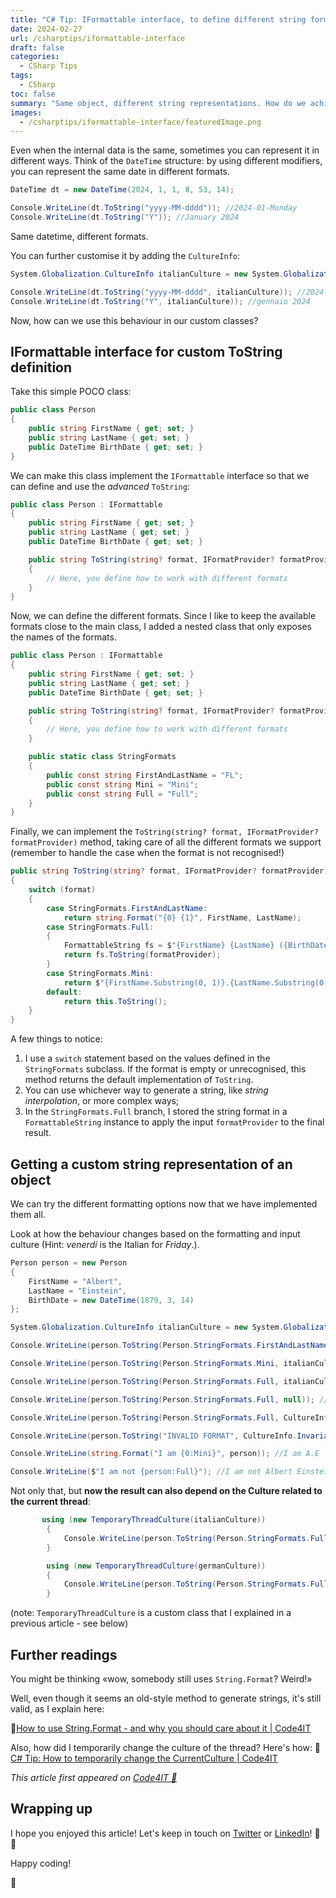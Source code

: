```yaml
---
title: "C# Tip: IFormattable interface, to define different string formats for the same object"
date: 2024-02-27
url: /csharptips/iformattable-interface
draft: false
categories:
  - CSharp Tips
tags:
  - CSharp
toc: false
summary: "Same object, different string representations. How do we achieve it in a standardised way?"
images:
  - /csharptips/iformattable-interface/featuredImage.png
---
```


Even when the internal data is the same, sometimes you can represent it in different ways. Think of the `DateTime` structure: by using different modifiers, you can represent the same date in different formats.

```cs
DateTime dt = new DateTime(2024, 1, 1, 8, 53, 14);

Console.WriteLine(dt.ToString("yyyy-MM-dddd")); //2024-01-Monday
Console.WriteLine(dt.ToString("Y")); //January 2024
```

Same datetime, different formats.

You can further customise it by adding the `CultureInfo`:

```cs
System.Globalization.CultureInfo italianCulture = new System.Globalization.CultureInfo("it-IT");

Console.WriteLine(dt.ToString("yyyy-MM-dddd", italianCulture)); //2024-01-lunedì
Console.WriteLine(dt.ToString("Y", italianCulture)); //gennaio 2024
```

Now, how can we use this behaviour in our custom classes?

## IFormattable interface for custom ToString definition

Take this simple POCO class:

```cs
public class Person
{
    public string FirstName { get; set; }
    public string LastName { get; set; }
    public DateTime BirthDate { get; set; }
}
```

We can make this class implement the `IFormattable` interface so that we can define and use the _advanced_ `ToString`:

```cs
public class Person : IFormattable
{
    public string FirstName { get; set; }
    public string LastName { get; set; }
    public DateTime BirthDate { get; set; }

    public string ToString(string? format, IFormatProvider? formatProvider)
    {
        // Here, you define how to work with different formats
    }
}
```

Now, we can define the different formats. Since I like to keep the available formats close to the main class, I added a nested class that only exposes the names of the formats.

```cs
public class Person : IFormattable
{
    public string FirstName { get; set; }
    public string LastName { get; set; }
    public DateTime BirthDate { get; set; }

    public string ToString(string? format, IFormatProvider? formatProvider)
    {
        // Here, you define how to work with different formats
    }

    public static class StringFormats
    {
        public const string FirstAndLastName = "FL";
        public const string Mini = "Mini";
        public const string Full = "Full";
    }
}
```

Finally, we can implement the `ToString(string? format, IFormatProvider? formatProvider)` method, taking care of all the different formats we support (remember to handle the case when the format is not recognised!)

```cs
public string ToString(string? format, IFormatProvider? formatProvider)
{
    switch (format)
    {
        case StringFormats.FirstAndLastName:
            return string.Format("{0} {1}", FirstName, LastName);
        case StringFormats.Full:
        {
            FormattableString fs = $"{FirstName} {LastName} ({BirthDate:D})";
            return fs.ToString(formatProvider);
        }
        case StringFormats.Mini:
            return $"{FirstName.Substring(0, 1)}.{LastName.Substring(0, 1)}";
        default:
            return this.ToString();
    }
}
```

A few things to notice:

1. I use a `switch` statement based on the values defined in the `StringFormats` subclass. If the format is empty or unrecognised, this method returns the default implementation of `ToString`.
2. You can use whichever way to generate a string, like _string interpolation_, or more complex ways;
3. In the `StringFormats.Full` branch, I stored the string format in a `FormattableString` instance to apply the input `formatProvider` to the final result.

## Getting a custom string representation of an object

We can try the different formatting options now that we have implemented them all.

Look at how the behaviour changes based on the formatting and input culture (Hint: _venerdí_ is the Italian for _Friday_.).

```cs
Person person = new Person
{
    FirstName = "Albert",
    LastName = "Einstein",
    BirthDate = new DateTime(1879, 3, 14)
};

System.Globalization.CultureInfo italianCulture = new System.Globalization.CultureInfo("it-IT");

Console.WriteLine(person.ToString(Person.StringFormats.FirstAndLastName, italianCulture)); //Albert Einstein

Console.WriteLine(person.ToString(Person.StringFormats.Mini, italianCulture)); //A.E

Console.WriteLine(person.ToString(Person.StringFormats.Full, italianCulture)); //Albert Einstein (venerdì 14 marzo 1879)

Console.WriteLine(person.ToString(Person.StringFormats.Full, null)); //Albert Einstein (Friday, March 14, 1879)

Console.WriteLine(person.ToString(Person.StringFormats.Full, CultureInfo.InvariantCulture)); //Albert Einstein (Friday, 14 March 1879)

Console.WriteLine(person.ToString("INVALID FORMAT", CultureInfo.InvariantCulture)); //Scripts.General.IFormattableTest+Person

Console.WriteLine(string.Format("I am {0:Mini}", person)); //I am A.E

Console.WriteLine($"I am not {person:Full}"); //I am not Albert Einstein (Friday, March 14, 1879)
```

Not only that, but **now the result can also depend on the Culture related to the current thread**:

```cs
       using (new TemporaryThreadCulture(italianCulture))
        {
            Console.WriteLine(person.ToString(Person.StringFormats.Full, CultureInfo.CurrentCulture)); // Albert Einstein (venerdì 14 marzo 1879)
        }

        using (new TemporaryThreadCulture(germanCulture))
        {
            Console.WriteLine(person.ToString(Person.StringFormats.Full, CultureInfo.CurrentCulture)); //Albert Einstein (Freitag, 14. März 1879)
        }

```

(note: `TemporaryThreadCulture` is a custom class that I explained in a previous article - see below)

## Further readings

You might be thinking «wow, somebody still uses `String.Format`? Weird!»

Well, even though it seems an old-style method to generate strings, it's still valid, as I explain here:

🔗[How to use String.Format - and why you should care about it | Code4IT](https://www.code4it.dev/blog/how-to-use-string-format/)

Also, how did I temporarily change the culture of the thread? Here's how:
🔗 [C# Tip: How to temporarily change the CurrentCulture | Code4IT](https://www.code4it.dev/csharptips/change-current-culture-in-using-block/)

_This article first appeared on [Code4IT 🐧](https://www.code4it.dev/)_

## Wrapping up

I hope you enjoyed this article! Let's keep in touch on [Twitter](https://twitter.com/BelloneDavide) or [LinkedIn](https://www.linkedin.com/in/BelloneDavide/)! 🤜🤛

Happy coding!

🐧
